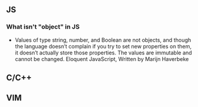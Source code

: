 
## JS

### What isn't "object" in JS
- Values of type string, number, and Boolean are not objects, and though the language doesn’t complain if you try to set new properties on them, it doesn’t actually store those properties. The values are immutable and cannot be changed. Eloquent JavaScript, Written by Marijn Haverbeke

## C/C++

## VIM
